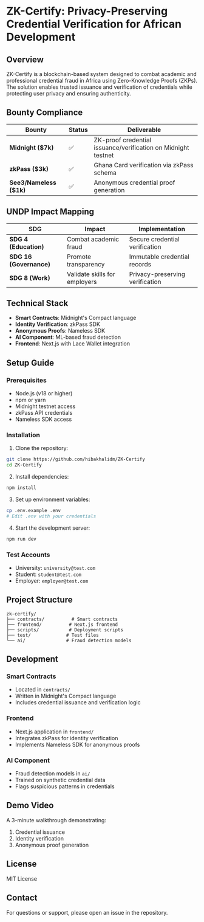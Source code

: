 # ZK-Certify: Privacy-Preserving Credential Verification for African Development

## Overview
ZK-Certify is a blockchain-based system designed to combat academic and professional credential fraud in Africa using Zero-Knowledge Proofs (ZKPs). The solution enables trusted issuance and verification of credentials while protecting user privacy and ensuring authenticity.

## Bounty Compliance

| Bounty | Status | Deliverable |
|--------|--------|-------------|
| **Midnight ($7k)** | ✅ | ZK-proof credential issuance/verification on Midnight testnet |
| **zkPass ($3k)** | ✅ | Ghana Card verification via zkPass schema |
| **See3/Nameless ($1k)** | ✅ | Anonymous credential proof generation |

## UNDP Impact Mapping

| SDG | Impact | Implementation |
|-----|--------|----------------|
| **SDG 4 (Education)** | Combat academic fraud | Secure credential verification |
| **SDG 16 (Governance)** | Promote transparency | Immutable credential records |
| **SDG 8 (Work)** | Validate skills for employers | Privacy-preserving verification |

## Technical Stack

- **Smart Contracts**: Midnight's Compact language
- **Identity Verification**: zkPass SDK
- **Anonymous Proofs**: Nameless SDK
- **AI Component**: ML-based fraud detection
- **Frontend**: Next.js with Lace Wallet integration

## Setup Guide

### Prerequisites
- Node.js (v18 or higher)
- npm or yarn
- Midnight testnet access
- zkPass API credentials
- Nameless SDK access

### Installation

1. Clone the repository:
```bash
git clone https://github.com/hibakhalidm/ZK-Certify
cd ZK-Certify
```

2. Install dependencies:
```bash
npm install
```

3. Set up environment variables:
```bash
cp .env.example .env
# Edit .env with your credentials
```

4. Start the development server:
```bash
npm run dev
```

### Test Accounts
- University: `university@test.com`
- Student: `student@test.com`
- Employer: `employer@test.com`

## Project Structure

```
zk-certify/
├── contracts/          # Smart contracts
├── frontend/          # Next.js frontend
├── scripts/           # Deployment scripts
├── test/             # Test files
└── ai/               # Fraud detection models
```

## Development

### Smart Contracts
- Located in `contracts/`
- Written in Midnight's Compact language
- Includes credential issuance and verification logic

### Frontend
- Next.js application in `frontend/`
- Integrates zkPass for identity verification
- Implements Nameless SDK for anonymous proofs

### AI Component
- Fraud detection models in `ai/`
- Trained on synthetic credential data
- Flags suspicious patterns in credentials

## Demo Video
A 3-minute walkthrough demonstrating:
1. Credential issuance
2. Identity verification
3. Anonymous proof generation

## License
MIT License

## Contact
For questions or support, please open an issue in the repository. 